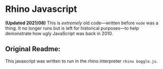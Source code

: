 
# Rhino Javascript

**(Updated 2021/08)** This is _extremely_ old code—written before `node` was a thing. It no longer runs but is left for historical purposes—to help demonstrate how ugly JavaScript was back in 2010.

## Original Readme:

This javascript was written to run in the rhino interpreter `rhino boggle.js`.
